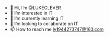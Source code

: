 - 👋 Hi, I’m @LUKECLEVER
- 👀 I’m interested in IT
- 🌱 I’m currently learning IT
- 💞️ I’m looking to collaborate on IT
- 📫 How to reach me ly1944273747@163.com
